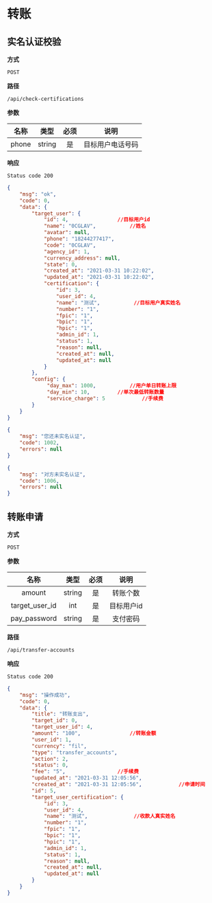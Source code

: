 # 转账

## 实名认证校验

**方式**

`POST`

**路径**

`/api/check-certifications`

**参数**

|  名称  | 类型 | 必须 |       说明       |
| :----: | :--: | :--: | :--------------: |
|  phone |string|  是  | 目标用户电话号码 |

**响应**

`Status code 200`

```json
{
    "msg": "ok",
    "code": 0,
    "data": {
        "target_user": {
            "id": 4,				//目标用户id
            "name": "0CGLAV",			//姓名
            "avatar": null,		
            "phone": "18244277417",		
            "code": "0CGLAV",
            "agency_id": 1,
            "currency_address": null,
            "state": 0,
            "created_at": "2021-03-31 10:22:02",
            "updated_at": "2021-03-31 10:22:02",
            "certification": {
                "id": 3,
                "user_id": 4,
                "name": "测试",			//目标用户真实姓名
                "number": "1",
                "fpic": "1",
                "bpic": "1",
                "hpic": "1",
                "admin_id": 1,
                "status": 1,
                "reason": null,
                "created_at": null,
                "updated_at": null
            }
        },
        "config": {
             "day_max": 1000,			//用户单日转账上限
             "day_min": 10,			//单次最低转账数量
             "service_charge": 5			//手续费
        }
    }
}
```
```json
{
    "msg": "您还未实名认证",
    "code": 1002,
    "errors": null
}
```
```json
{
    "msg": "对方未实名认证",
    "code": 1006,
    "errors": null
}
```

## 转账申请

**方式**

`POST`

**参数**

|  名称  | 类型 | 必须 |       说明       |
| :----: | :--: | :--: | :--------------: |
| amount |string|  是  |     转账个数     |
| target_user_id  | int  |  是  |  目标用户id   |
| pay_password   | string  |  是  |  支付密码   |

**路径**

`/api/transfer-accounts`

**响应**

`Status code 200`

```json
{
    "msg": "操作成功",
    "code": 0,
    "data": {
        "title": "转账支出",
        "target_id": 0,
        "target_user_id": 4,
        "amount": "100",				//转账金额
        "user_id": 1,
        "currency": "fil",
        "type": "transfer_accounts",
        "action": 2,
        "status": 0,
        "fee": "5",					//手续费
        "updated_at": "2021-03-31 12:05:56",
        "created_at": "2021-03-31 12:05:56",			//申请时间
        "id": 5,
        "target_user_certification": {
            "id": 3,
            "user_id": 4,
            "name": "测试",				//收款人真实姓名
            "number": "1",
            "fpic": "1",
            "bpic": "1",
            "hpic": "1",
            "admin_id": 1,
            "status": 1,
            "reason": null,
            "created_at": null,
            "updated_at": null
        }
    }
}
```
